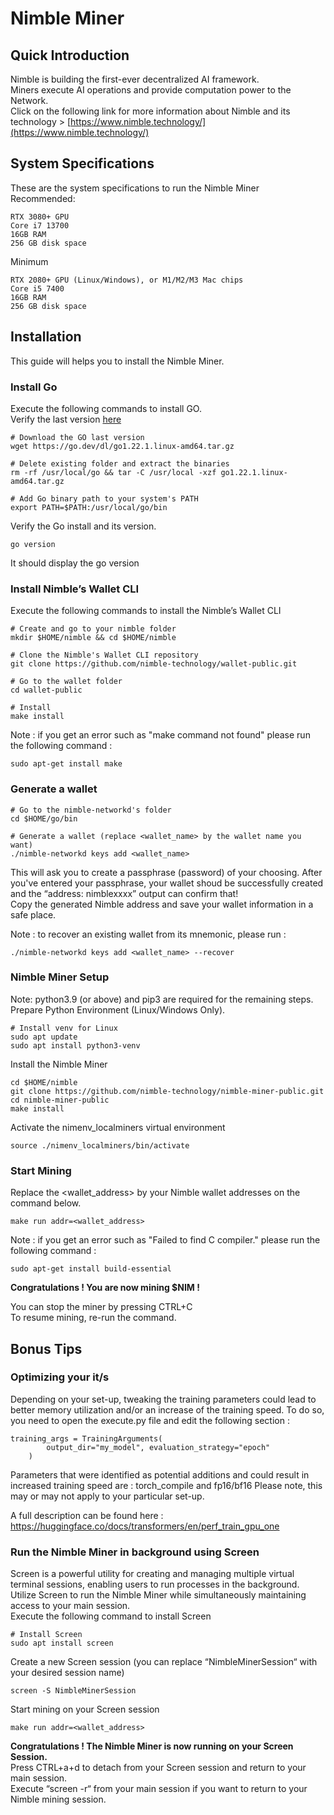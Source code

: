 # Nimble Miner

## Quick Introduction
Nimble is building the first-ever decentralized AI framework.  
Miners execute AI operations and provide computation power to the Network.  
Click on the following link for more information about Nimble and its technology > [https://www.nimble.technology/](https://www.nimble.technology/)

## System Specifications
These are the system specifications to run the Nimble Miner  
Recommended:
```
RTX 3080+ GPU
Core i7 13700
16GB RAM
256 GB disk space
```
Minimum
```
RTX 2080+ GPU (Linux/Windows), or M1/M2/M3 Mac chips
Core i5 7400
16GB RAM
256 GB disk space
```

## Installation
This guide will helps you to install the Nimble Miner.

### Install Go
Execute the following commands to install GO.  
Verify the last version [here](https://go.dev/dl/)
```
# Download the GO last version
wget https://go.dev/dl/go1.22.1.linux-amd64.tar.gz

# Delete existing folder and extract the binaries
rm -rf /usr/local/go && tar -C /usr/local -xzf go1.22.1.linux-amd64.tar.gz

# Add Go binary path to your system's PATH
export PATH=$PATH:/usr/local/go/bin
```
Verify the Go install and its version.
```
go version
```
It should display the go version

### Install Nimble’s Wallet CLI
Execute the following commands to install the Nimble’s Wallet CLI
```
# Create and go to your nimble folder
mkdir $HOME/nimble && cd $HOME/nimble

# Clone the Nimble's Wallet CLI repository
git clone https://github.com/nimble-technology/wallet-public.git

# Go to the wallet folder
cd wallet-public

# Install
make install
```

Note : if you get an error such as "make command not found" please run the following command : 
```
sudo apt-get install make
```

### Generate a wallet
```
# Go to the nimble-networkd's folder
cd $HOME/go/bin

# Generate a wallet (replace <wallet_name> by the wallet name you want)
./nimble-networkd keys add <wallet_name>
```
This will ask you to create a passphrase (password) of your choosing.
After you've entered your passphrase, your wallet shoud be successfully created and the “address: nimblexxxx” output can confirm that!  
Copy the generated Nimble address and save your wallet information in a safe place.

Note : to recover an existing wallet from its mnemonic, please run :
```# Recover a wallet from its mnemonic
./nimble-networkd keys add <wallet_name> --recover
```

### Nimble Miner Setup
Note: python3.9 (or above) and pip3 are required for the remaining steps.  
Prepare Python Environment (Linux/Windows Only).
```
# Install venv for Linux
sudo apt update
sudo apt install python3-venv
```
Install the Nimble Miner
```
cd $HOME/nimble
git clone https://github.com/nimble-technology/nimble-miner-public.git
cd nimble-miner-public
make install
```
Activate the nimenv_localminers virtual environment
```
source ./nimenv_localminers/bin/activate
```

### Start Mining
Replace the <wallet_address> by your Nimble wallet addresses on the command below.
```
make run addr=<wallet_address>
```

Note : if you get an error such as "Failed to find C compiler." please run the following command : 
```
sudo apt-get install build-essential
```

**Congratulations ! You are now mining $NIM !**  

You can stop the miner by pressing CTRL+C   
To resume mining, re-run the command.

## Bonus Tips

### Optimizing your it/s
Depending on your set-up, tweaking the training parameters could lead to better memory utilization and/or an increase of the training speed.
To do so, you need to open the execute.py file and edit the following section : 
```
training_args = TrainingArguments(
        output_dir="my_model", evaluation_strategy="epoch"
    )
```

Parameters that were identified as potential additions and could result in increased training speed are : torch_compile and fp16/bf16 
Please note, this may or may not apply to your particular set-up.

A full description can be found here : https://huggingface.co/docs/transformers/en/perf_train_gpu_one



### Run the Nimble Miner in background using Screen
Screen is a powerful utility for creating and managing multiple virtual terminal sessions, enabling users to run processes in the background.   
Utilize Screen to run the Nimble Miner while simultaneously maintaining access to your main session.  
Execute the following command to install Screen
```
# Install Screen
sudo apt install screen
```
Create a new Screen session (you can replace “NimbleMinerSession“ with your desired session name)
```
screen -S NimbleMinerSession
```
Start mining on your Screen session
```
make run addr=<wallet_address>
```
**Congratulations ! The Nimble Miner is now running on your Screen Session.**  
Press CTRL+a+d to detach from your Screen session and return to your main session.  
Execute “screen -r“ from your main session if you want to return to your Nimble mining session.
